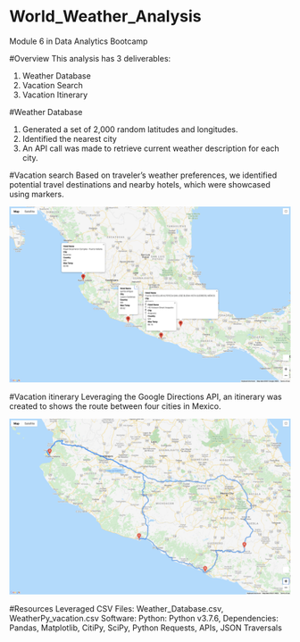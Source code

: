 # World_Weather_Analysis
Module 6 in Data Analytics Bootcamp

#Overview
This analysis has 3 deliverables:
1) Weather Database
2) Vacation Search
3) Vacation Itinerary

#Weather Database
1) Generated a set of 2,000 random latitudes and longitudes. 
2) Identified the nearest city
3) An API call was made to retrieve current weather description for each city.

#Vacation search
Based on traveler’s weather preferences, we identified potential travel destinations and nearby hotels, which were showcased using markers.

![Vacation search image](https://github.com/jjbarrosoF2G/World_Weather_Analysis/blob/main/Vacation_Itinerary/WeatherPy_travel_map_markers.png)

#Vacation itinerary
Leveraging the Google Directions API, an itinerary was created to shows the route between four cities in Mexico.

![Vacation itinerary](https://github.com/jjbarrosoF2G/World_Weather_Analysis/blob/main/Vacation_Itinerary/WeatherPy_travel_map.png)


#Resources
Leveraged CSV Files: Weather_Database.csv, WeatherPy_vacation.csv
Software: Python: Python v3.7.6, Dependencies: Pandas, Matplotlib, CitiPy, SciPy, Python Requests, APIs, JSON Traversals
